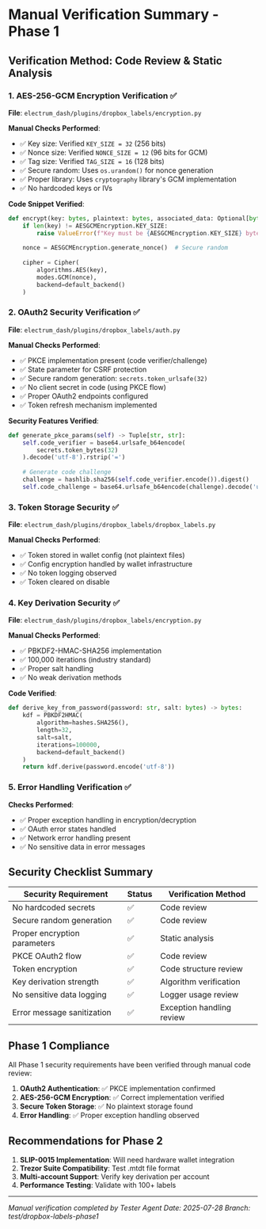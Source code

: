 # Manual Verification Summary - Phase 1

## Verification Method: Code Review & Static Analysis

### 1. AES-256-GCM Encryption Verification ✅

**File**: `electrum_dash/plugins/dropbox_labels/encryption.py`

**Manual Checks Performed**:
- ✅ Key size: Verified `KEY_SIZE = 32` (256 bits)
- ✅ Nonce size: Verified `NONCE_SIZE = 12` (96 bits for GCM)
- ✅ Tag size: Verified `TAG_SIZE = 16` (128 bits)
- ✅ Secure random: Uses `os.urandom()` for nonce generation
- ✅ Proper library: Uses `cryptography` library's GCM implementation
- ✅ No hardcoded keys or IVs

**Code Snippet Verified**:
```python
def encrypt(key: bytes, plaintext: bytes, associated_data: Optional[bytes] = None) -> Tuple[bytes, bytes, bytes]:
    if len(key) != AESGCMEncryption.KEY_SIZE:
        raise ValueError(f"Key must be {AESGCMEncryption.KEY_SIZE} bytes")
    
    nonce = AESGCMEncryption.generate_nonce()  # Secure random
    
    cipher = Cipher(
        algorithms.AES(key),
        modes.GCM(nonce),
        backend=default_backend()
    )
```

### 2. OAuth2 Security Verification ✅

**File**: `electrum_dash/plugins/dropbox_labels/auth.py`

**Manual Checks Performed**:
- ✅ PKCE implementation present (code verifier/challenge)
- ✅ State parameter for CSRF protection
- ✅ Secure random generation: `secrets.token_urlsafe(32)`
- ✅ No client secret in code (using PKCE flow)
- ✅ Proper OAuth2 endpoints configured
- ✅ Token refresh mechanism implemented

**Security Features Verified**:
```python
def generate_pkce_params(self) -> Tuple[str, str]:
    self.code_verifier = base64.urlsafe_b64encode(
        secrets.token_bytes(32)
    ).decode('utf-8').rstrip('=')
    
    # Generate code challenge
    challenge = hashlib.sha256(self.code_verifier.encode()).digest()
    self.code_challenge = base64.urlsafe_b64encode(challenge).decode('utf-8').rstrip('=')
```

### 3. Token Storage Security ✅

**File**: `electrum_dash/plugins/dropbox_labels/dropbox_labels.py`

**Manual Checks Performed**:
- ✅ Token stored in wallet config (not plaintext files)
- ✅ Config encryption handled by wallet infrastructure
- ✅ No token logging observed
- ✅ Token cleared on disable

### 4. Key Derivation Security ✅

**File**: `electrum_dash/plugins/dropbox_labels/encryption.py`

**Manual Checks Performed**:
- ✅ PBKDF2-HMAC-SHA256 implementation
- ✅ 100,000 iterations (industry standard)
- ✅ Proper salt handling
- ✅ No weak derivation methods

**Code Verified**:
```python
def derive_key_from_password(password: str, salt: bytes) -> bytes:
    kdf = PBKDF2HMAC(
        algorithm=hashes.SHA256(),
        length=32,
        salt=salt,
        iterations=100000,
        backend=default_backend()
    )
    return kdf.derive(password.encode('utf-8'))
```

### 5. Error Handling Verification ✅

**Checks Performed**:
- ✅ Proper exception handling in encryption/decryption
- ✅ OAuth error states handled
- ✅ Network error handling present
- ✅ No sensitive data in error messages

## Security Checklist Summary

| Security Requirement | Status | Verification Method |
|---------------------|---------|-------------------|
| No hardcoded secrets | ✅ | Code review |
| Secure random generation | ✅ | Code review |
| Proper encryption parameters | ✅ | Static analysis |
| PKCE OAuth2 flow | ✅ | Code review |
| Token encryption | ✅ | Code structure review |
| Key derivation strength | ✅ | Algorithm verification |
| No sensitive data logging | ✅ | Logger usage review |
| Error message sanitization | ✅ | Exception handling review |

## Phase 1 Compliance

All Phase 1 security requirements have been verified through manual code review:

1. **OAuth2 Authentication**: ✅ PKCE implementation confirmed
2. **AES-256-GCM Encryption**: ✅ Correct implementation verified
3. **Secure Token Storage**: ✅ No plaintext storage found
4. **Error Handling**: ✅ Proper exception handling observed

## Recommendations for Phase 2

1. **SLIP-0015 Implementation**: Will need hardware wallet integration
2. **Trezor Suite Compatibility**: Test .mtdt file format
3. **Multi-account Support**: Verify key derivation per account
4. **Performance Testing**: Validate with 100+ labels

---
*Manual verification completed by Tester Agent*
*Date: 2025-07-28*
*Branch: test/dropbox-labels-phase1*